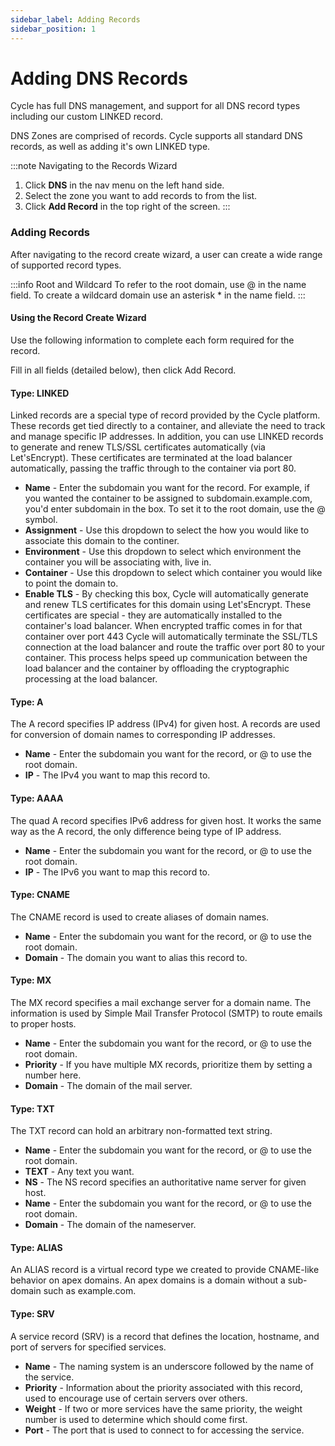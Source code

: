 ```yaml
---
sidebar_label: Adding Records
sidebar_position: 1
---
```


# Adding DNS Records
Cycle has full DNS management, and support for all DNS record types including our custom LINKED record.

DNS Zones are comprised of records. Cycle supports all standard DNS records, as well as adding it's own LINKED type.

:::note Navigating to the Records Wizard
1. Click **DNS** in the nav menu on the left hand side.
2. Select the zone you want to add records to from the list.
3. Click **Add Record** in the top right of the screen.
:::


### Adding Records
After navigating to the record create wizard, a user can create a wide range of supported record types.

:::info Root and Wildcard
To refer to the root domain, use @ in the name field.
To create a wildcard domain use an asterisk * in the name field.
:::

#### Using the Record Create Wizard
Use the following information to complete each form required for the record.

Fill in all fields (detailed below), then click Add Record.

#### Type: LINKED
Linked records are a special type of record provided by the Cycle platform. These records get tied directly to a container, and alleviate the need to track and manage specific IP addresses. In addition, you can use LINKED records to generate and renew TLS/SSL certificates automatically (via Let'sEncrypt). These certificates are terminated at the load balancer automatically, passing the traffic through to the container via port 80.
* **Name** - Enter the subdomain you want for the record. For example, if you wanted the container to be assigned to subdomain.example.com, you'd enter subdomain in the box. To set it to the root domain, use the @ symbol.
* **Assignment** - Use this dropdown to select the how you would like to associate this domain to the continer.
* **Environment** - Use this dropdown to select which environment the container you will be associating with, live in.
* **Container** - Use this dropdown to select which container you would like to point the domain to.
* **Enable TLS** - By checking this box, Cycle will automatically generate and renew TLS certificates for this domain using Let'sEncrypt. These certificates are special - they are automatically installed to the container's load balancer. When encrypted traffic comes in for that container over port 443 Cycle will automatically terminate the SSL/TLS connection at the load balancer and route the traffic over port 80 to your container. This process helps speed up communication between the load balancer and the container by offloading the cryptographic processing at the load balancer.


#### Type: A
The A record specifies IP address (IPv4) for given host. A records are used for conversion of domain names to corresponding IP addresses.
* **Name** - Enter the subdomain you want for the record, or @ to use the root domain.
* **IP** - The IPv4 you want to map this record to.


#### Type: AAAA 
The quad A record specifies IPv6 address for given host. It works the same way as the A record, the only difference being type of IP address.

* **Name** - Enter the subdomain you want for the record, or @ to use the root domain.
* **IP** - The IPv6 you want to map this record to. 

#### Type: CNAME
The CNAME record is used to create aliases of domain names.

* **Name** - Enter the subdomain you want for the record, or @ to use the root domain.
* **Domain** - The domain you want to alias this record to.

#### Type: MX
The MX record specifies a mail exchange server for a domain name. The information is used by Simple Mail Transfer Protocol (SMTP) to route emails to proper hosts.
* **Name** - Enter the subdomain you want for the record, or @ to use the root domain.
* **Priority** - If you have multiple MX records, prioritize them by setting a number here.
* **Domain** - The domain of the mail server.


#### Type: TXT 
The TXT record can hold an arbitrary non-formatted text string.

* **Name** - Enter the subdomain you want for the record, or @ to use the root domain.
* **TEXT** - Any text you want.
* **NS** - The NS record specifies an authoritative name server for given host.
* **Name** - Enter the subdomain you want for the record, or @ to use the root domain.
* **Domain** - The domain of the nameserver.

#### Type: ALIAS
An ALIAS record is a virtual record type we created to provide CNAME-like behavior on apex domains. An apex domains is a domain without a sub-domain such as example.com.


#### Type: SRV
A service record (SRV) is a record that defines the location, hostname, and port of servers for specified services.
* **Name** - The naming system is an underscore followed by the name of the service.
* **Priority** - Information about the priority associated with this record, used to encourage use of certain servers over others.
* **Weight** - If two or more services have the same priority, the weight number is used to determine which should come first.
* **Port** - The port that is used to connect to for accessing the service.

